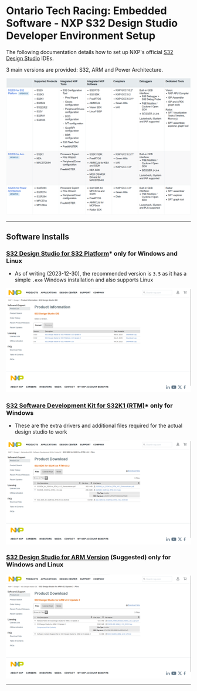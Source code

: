 # Ontario Tech Racing: Embedded Software - NXP S32 Design Studio Developer Environment Setup

The following documentation details how to set up NXP's
official [S32 Design Studio](https://www.nxp.com/design/design-center/software/development-software/s32-design-studio-ide:S32-DESIGN-STUDIO-IDE)
IDEs.

3 main versions are provided: S32, ARM and Power Architecture.

![MATLAB NXP S32DesignStudio Versions.png](pictures%2Fnxp%2FMATLAB%20NXP%20S32DesignStudio%20Versions.png)

---

## Software Installs

### [S32 Design Studio for S32 Platform](https://www.nxp.com/design/design-center/software/development-software/s32-design-studio-ide/s32-design-studio-for-s32-platform:S32DS-S32PLATFORM)* only for Windows and Linux

- As of writing (2023-12-30), the recommended version is `3.5` as it has a simple `.exe`
  Windows installation and also supports Linux

![MATLAB NXP S32DesignStudio S32 Page.png](pictures%2Fnxp%2FMATLAB%20NXP%20S32DesignStudio%20S32%20Page.png)

### [S32 Software Development Kit for S32K1 (RTM)](https://www.nxp.com/design/design-center/software/development-software/s32-sdk/s32-software-development-kit-for-s32k1:S32SDK-ARMK1)* only for Windows

- These are the extra drivers and additional files required for the actual design studio to work

![MATLAB NXP S32DesignStudio RTM Page.png](pictures%2Fnxp%2FMATLAB%20NXP%20S32DesignStudio%20RTM%20Page.png)

### [S32 Design Studio for ARM Version](https://www.nxp.com/design/design-center/software/development-software/s32-design-studio-ide/s32-design-studio-for-arm:S32DS-ARM) (Suggested) only for Windows and Linux

![MATLAB NXP S32DesignStudio ARM Page.png](pictures%2Fnxp%2FMATLAB%20NXP%20S32DesignStudio%20ARM%20Page.png)

---
